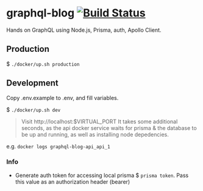# graphql-blog [![Build Status](https://jenkins.rdok.dev/buildStatus/icon?job=graphql-blog%2Fapi)](https://jenkins.rdok.dev/view/Training/job/graphql-blog/job/api/)

Hands on GraphQL using Node.js, Prisma, auth, Apollo Client. 

## Production
$ `./docker/up.sh production`

## Development
Copy .env.example to .env, and fill variables.

$ `./docker/up.sh dev`

> Visit http://localhost:$VIRTUAL_PORT It takes some additional seconds, as the api docker service waits for prisma & the database to be up and running, as well as installing node depedencies.

e.g. `docker logs graphql-blog-api_api_1` 

### Info
- Generate auth token for accessing local prisma $ `prisma token`. Pass this value as an authorization header (bearer)

